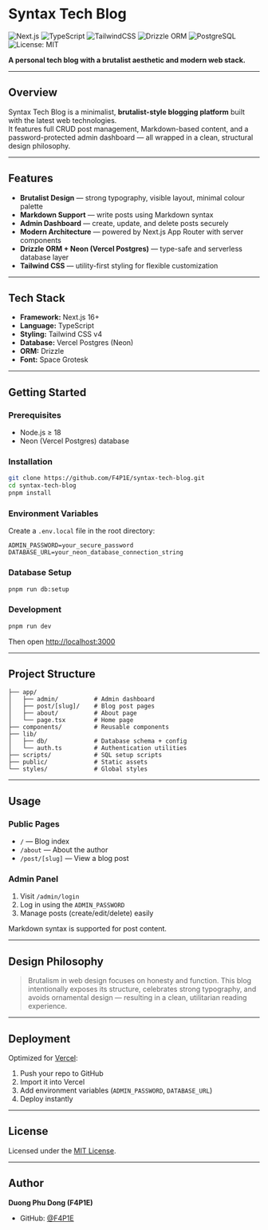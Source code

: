 # Syntax Tech Blog  
![Next.js](https://img.shields.io/badge/Next.js-000000?style=for-the-badge&logo=next.js&logoColor=white)
![TypeScript](https://img.shields.io/badge/TypeScript-3178C6?style=for-the-badge&logo=typescript&logoColor=white)
![TailwindCSS](https://img.shields.io/badge/TailwindCSS-38B2AC?style=for-the-badge&logo=tailwindcss&logoColor=white)
![Drizzle ORM](https://img.shields.io/badge/Drizzle%20ORM-0B3B4D?style=for-the-badge&logo=drizzle&logoColor=white)
![PostgreSQL](https://img.shields.io/badge/PostgreSQL-4169E1?style=for-the-badge&logo=postgresql&logoColor=white)
![License: MIT](https://img.shields.io/badge/License-MIT-yellow.svg?style=for-the-badge)

**A personal tech blog with a brutalist aesthetic and modern web stack.**

---

## Overview  
Syntax Tech Blog is a minimalist, **brutalist-style blogging platform** built with the latest web technologies.  
It features full CRUD post management, Markdown-based content, and a password-protected admin dashboard — all wrapped in a clean, structural design philosophy.

---

## Features  
- **Brutalist Design** — strong typography, visible layout, minimal colour palette  
- **Markdown Support** — write posts using Markdown syntax  
- **Admin Dashboard** — create, update, and delete posts securely  
- **Modern Architecture** — powered by Next.js App Router with server components  
- **Drizzle ORM + Neon (Vercel Postgres)** — type-safe and serverless database layer  
- **Tailwind CSS** — utility-first styling for flexible customization  

---

## Tech Stack  
- **Framework:** Next.js 16+  
- **Language:** TypeScript  
- **Styling:** Tailwind CSS v4  
- **Database:** Vercel Postgres (Neon)  
- **ORM:** Drizzle  
- **Font:** Space Grotesk  

---

## Getting Started  

### Prerequisites  
- Node.js ≥ 18  
- Neon (Vercel Postgres) database  

### Installation  
```bash
git clone https://github.com/F4P1E/syntax-tech-blog.git
cd syntax-tech-blog
pnpm install
````

### Environment Variables

Create a `.env.local` file in the root directory:

```env
ADMIN_PASSWORD=your_secure_password
DATABASE_URL=your_neon_database_connection_string
```

### Database Setup

```bash
pnpm run db:setup
```

### Development

```bash
pnpm run dev
```

Then open [http://localhost:3000](http://localhost:3000)

---

## Project Structure

```
├── app/
│   ├── admin/          # Admin dashboard
│   ├── post/[slug]/    # Blog post pages
│   ├── about/          # About page
│   └── page.tsx        # Home page
├── components/         # Reusable components
├── lib/
│   ├── db/             # Database schema + config
│   └── auth.ts         # Authentication utilities
├── scripts/            # SQL setup scripts
├── public/             # Static assets
└── styles/             # Global styles
```

---

## Usage

### Public Pages

* `/` — Blog index
* `/about` — About the author
* `/post/[slug]` — View a blog post

### Admin Panel

1. Visit `/admin/login`
2. Log in using the `ADMIN_PASSWORD`
3. Manage posts (create/edit/delete) easily

Markdown syntax is supported for post content.

---

## Design Philosophy

> Brutalism in web design focuses on honesty and function.
> This blog intentionally exposes its structure, celebrates strong typography, and avoids ornamental design — resulting in a clean, utilitarian reading experience.

---

## Deployment

Optimized for [Vercel](https://vercel.com):

1. Push your repo to GitHub
2. Import it into Vercel
3. Add environment variables (`ADMIN_PASSWORD`, `DATABASE_URL`)
4. Deploy instantly

---

## License

Licensed under the [MIT License](./LICENSE).

---

## Author

**Duong Phu Dong (F4P1E)**

* GitHub: [@F4P1E](https://github.com/F4P1E)

